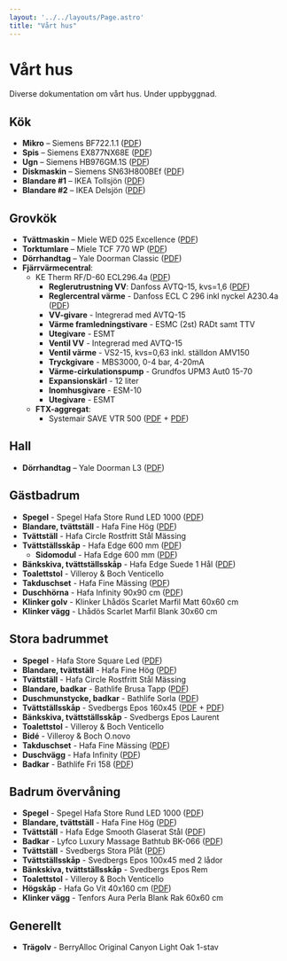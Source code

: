 ```yaml
---
layout: '../../layouts/Page.astro'
title: "Vårt hus"
---
```


# Vårt hus

Diverse dokumentation om vårt hus. Under uppbyggnad.

## Kök

- **Mikro** – Siemens BF722.1.1 ([PDF](/assets/hus/siemens-mikro-bf72211-series.pdf))
- **Spis** – Siemens EX877NX68E ([PDF](/assets/hus/siemens-spis-EX877NX68E.pdf))
- **Ugn** – Siemens HB976GM.1S ([PDF](/assets/hus/siemens-inbyggnadsugn-hb976gm_1a_series.pdf))
- **Diskmaskin** – Siemens SN63H800BEf ([PDF](/assets/hus/siemens-diskmaskin-9001810603B.pdf))
- **Blandare #1** – IKEA Tollsjön ([PDF](/assets/hus/ikea-tollsjon.pdf))
- **Blandare #2** – IKEA Delsjön ([PDF](/assets/hus/ikea-delsjon.pdf))

## Grovkök

- **Tvättmaskin** – Miele WED 025 Excellence ([PDF](/assets/hus/miele-tvattmaskin-wed-025-excellence.pdf))
- **Torktumlare** – Miele TCF 770 WP ([PDF](/assets/hus/miele-torktumlare-tcf770wp.pdf))
- **Dörrhandtag** – Yale Doorman Classic ([PDF](/assets/hus/yale-doorman-classic.pdf))
- **Fjärrvärmecentral**:
  - KE Therm RF/D-60 ECL296.4a ([PDF](/assets/hus/ketherm-fjarrvarme.pdf))
    - **Reglerutrustning VV**: Danfoss AVTQ-15, kvs=1,6 ([PDF](/assets/hus/danfoss-avqt-15.pdf))
    - **Reglercentral värme** - Danfoss ECL C 296 inkl nyckel A230.4a ([PDF](/assets/hus/danfoss-ecl-c-296.pdf))
    - **VV-givare** - Integrerad med AVTQ-15
    - **Värme framledningstivare** - ESMC (2st) RADt samt TTV
    - **Utegivare** - ESMT
    - **Ventil VV** - Integrerad med AVTQ-15
    - **Ventil värme** - VS2-15, kvs=0,63 inkl. ställdon AMV150
    - **Tryckgivare** - MBS3000, 0-4 bar, 4-20mA
    - **Värme-cirkulationspump** - Grundfos UPM3 Aut0 15-70
    - **Expansionskärl** - 12 liter
    - **Inomhusgivare** - ESM-10
    - **Utegivare** - ESMT
  - **FTX-aggregat**:
    - Systemair SAVE VTR 500 ([PDF](/assets/hus/save-vtr-500-anvandarmanual.pdf) + [PDF](/assets/hus/save-vtr-500-service-tillbehor.pdf))

## Hall

- **Dörrhandtag** – Yale Doorman L3 ([PDF](/assets/hus/yale-doorman-l3.pdf))

## Gästbadrum

- **Spegel** - Spegel Hafa Store Rund LED 1000 ([PDF](/assets/hus/hafa-spegel-store-rund-led-1000.pdf))
- **Blandare, tvättställ** - Hafa Fine Hög ([PDF](/assets/hus/hafa-fine-hog.pdf))
- **Tvättställ** - Hafa Circle Rostfritt Stål Mässing
- **Tvättställsskåp** - Hafa Edge 600 mm ([PDF](/assets/hus/hafa-edge-600.pdf))
  - **Sidomodul** - Hafa Edge 600 mm ([PDF](/assets/hus/hafa-edge-600.pdf))
- **Bänkskiva, tvättställsskåp** - Hafa Edge Suede 1 Hål ([PDF](/assets/hus/hafa-edge-suede-1-hal.pdf))
- **Toalettstol** - Villeroy & Boch Venticello
- **Takduschset** - Hafa Fine Mässing ([PDF](/assets/hus/hafa-takduschset-fine.pdf))
- **Duschhörna** - Hafa Infinity 90x90 cm ([PDF](/assets/hus/hafa-infinity-90x90.pdf))
- **Klinker golv** - Klinker Lhådös Scarlet Marfil Matt 60x60 cm
- **Klinker vägg** - Lhådös Scarlet Marfil Blank 30x60 cm

## Stora badrummet

- **Spegel** - Hafa Store Square Led ([PDF](/assets/hus/hafa-store-square-led.pdf))
- **Blandare, tvättställ** - Hafa Fine Hög ([PDF](/assets/hus/hafa-fine-hog.pdf))
- **Tvättställ** - Hafa Circle Rostfritt Stål Mässing
- **Blandare, badkar** - Bathlife Brusa Tapp ([PDF](/assets/hus/bathlife-brusa-tapp.pdf))
- **Duschmunstycke, badkar** - Bathlife Sorla ([PDF](/assets/hus/bathlife-sorla.pdf))
- **Tvättställsskåp** - Svedbergs Epos 160x45 ([PDF](/assets/hus/svedbergs-epos-160x45.pdf) + [PDF](/assets/hus/svedbergs-epos-160x45-eluttag.pdf))
- **Bänkskiva, tvättställsskåp** - Svedbergs Epos Laurent
- **Toalettstol** - Villeroy & Boch Venticello
- **Bidé** - Villeroy & Boch O.novo
- **Takduschset** - Hafa Fine Mässing ([PDF](/assets/hus/hafa-takduschset-fine.pdf))
- **Duschvägg** - Hafa Infinity ([PDF](/assets/hus/hafa-infinity-duschvagg.pdf))
- **Badkar** - Bathlife Fri 158 ([PDF](/assets/hus/bathlife-fri-158.pdf))

## Badrum övervåning

- **Spegel** - Spegel Hafa Store Rund LED 1000 ([PDF](/assets/hus/hafa-spegel-store-rund-led-1000.pdf))
- **Blandare, tvättställ** - Hafa Fine Hög ([PDF](/assets/hus/hafa-fine-hog.pdf))
- **Tvättställ** - Hafa Edge Smooth Glaserat Stål ([PDF](/assets/hus/hafa-edge-smooth-glaserat-stal.pdf))
- **Badkar** - Lyfco Luxury Massage Bathtub BK-066 ([PDF](/assets/hus/lyfco-luxury-massage-bathtub-bk-066.pdf))
- **Tvättställ** - Svedbergs Stora Plåt ([PDF](/assets/hus/svedbergs-stora-plat.pdf))
- **Tvättställsskåp** - Svedbergs Epos 100x45 med 2 lådor
- **Bänkskiva, tvättställsskåp** - Svedbergs Epos Rem
- **Toalettstol** - Villeroy & Boch Venticello
- **Högskåp** - Hafa Go Vit 40x160 cm ([PDF](/assets/hus/hafa-go-40x160.pdf))
- **Klinker vägg** - Tenfors Aura Perla Blank Rak 60x60 cm

## Generellt

- **Trägolv** - BerryAlloc Original Canyon Light Oak 1-stav

